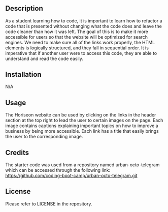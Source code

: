 # <Horiseon-Code-Refactor>

## Description

As a student learning how to code, it is important to learn how to refactor a code that is presented without changing what the code does and leave the code cleaner than how it was left. The goal of this is to make it more accessible for users so that the website will be optimized for search engines. We need to make sure all of the links work properly, the HTML elements is logically structured, and they fall in sequential order. It is imperative that if another user were to access this code, they are able to understand and read the code easily.

## Installation

N/A

## Usage

The Horiseon website can be used by clicking on the links in the header section at the top right to lead the user to certain images on the page. Each image contains captions explaining important topics on how to improve a business by being more accessible. Each link has a title that easily brings the user to the corresponding image.

## Credits

The starter code was used from a repository named urban-octo-telegram which can be accessed through the following link: https://github.com/coding-boot-camp/urban-octo-telegram.git

## License

Please refer to LICENSE in the repository.
